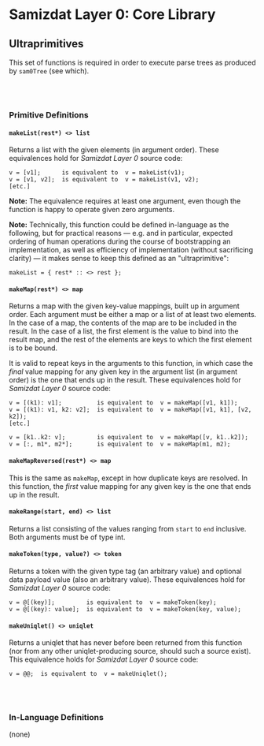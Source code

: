 Samizdat Layer 0: Core Library
==============================

Ultraprimitives
---------------

This set of functions is required in order to execute
parse trees as produced by `sam0Tree` (see which).

<br><br>
### Primitive Definitions

#### `makeList(rest*) <> list`

Returns a list with the given elements (in argument order).
These equivalences hold for *Samizdat Layer 0* source code:

```
v = [v1];      is equivalent to  v = makeList(v1);
v = [v1, v2];  is equivalent to  v = makeList(v1, v2);
[etc.]
```

**Note:** The equivalence requires at least one argument, even though
the function is happy to operate given zero arguments.

**Note:** Technically, this function could be defined in-language as the
following, but for practical reasons &mdash; e.g. and in particular,
expected ordering of human operations during the course of
bootstrapping an implementation, as well as efficiency of
implementation (without sacrificing clarity) &mdash; it makes sense to
keep this defined as an "ultraprimitive":

```
makeList = { rest* :: <> rest };
```

#### `makeMap(rest*) <> map`

Returns a map with the given key-value mappings, built up in argument
order. Each argument must be either a map or a list of at least two elements.
In the case of a map, the contents of the map are to be included in the
result. In the case of a list, the first element is the value to bind into
the result map, and the rest of the elements are keys to which the first
element is to be bound.

It is valid to repeat keys in the arguments to this function, in
which case the *final* value mapping for any given key in the argument
list (in argument order) is the one that ends up in the result. These
equivalences hold for *Samizdat Layer 0* source code:

```
v = [(k1): v1];          is equivalent to  v = makeMap([v1, k1]);
v = [(k1): v1, k2: v2];  is equivalent to  v = makeMap([v1, k1], [v2, k2]);
[etc.]

v = [k1..k2: v];         is equivalent to  v = makeMap([v, k1..k2]);
v = [:, m1*, m2*];       is equivalent to  v = makeMap(m1, m2);
```

#### `makeMapReversed(rest*) <> map`

This is the same as `makeMap`, except in how duplicate keys are resolved.
In this function, the *first* value mapping for any given key is the one
that ends up in the result.

#### `makeRange(start, end) <> list`

Returns a list consisting of the values ranging from `start` to `end`
inclusive. Both arguments must be of type int.

#### `makeToken(type, value?) <> token`

Returns a token with the given type tag (an arbitrary value)
and optional data payload value (also an arbitrary value). These
equivalences hold for *Samizdat Layer 0* source code:

```
v = @[(key)];         is equivalent to  v = makeToken(key);
v = @[(key): value];  is equivalent to  v = makeToken(key, value);
```

#### `makeUniqlet() <> uniqlet`

Returns a uniqlet that has never before been returned from this
function (nor from any other uniqlet-producing source, should such a
source exist). This equivalence holds for *Samizdat Layer 0* source
code:

```
v = @@;  is equivalent to  v = makeUniqlet();
```


<br><br>
### In-Language Definitions

(none)

